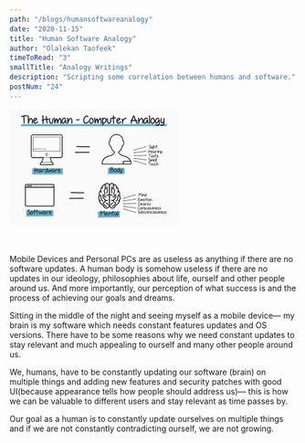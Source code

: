 ```yaml
---
path: "/blogs/humansoftwareanalogy"
date: "2020-11-15"
title: "Human Software Analogy"
author: "Olalekan Taofeek"
timeToRead: "3"
smallTitle: "Analogy Writings"
description: "Scripting some correlation between humans and software."
postNum: "24"
---
```


<img src="./cover_24.jpg"/>
<br/>
<br/>
<br/>

Mobile Devices and Personal PCs are as useless as anything if there are no software updates. A human body is somehow useless if there are no updates in our ideology, philosophies about life, ourself and other people around us. And more importantly, our perception of what success is and the process of achieving our goals and dreams.

Sitting in the middle of the night and seeing myself as a mobile device— my brain is my software which needs constant features updates and OS versions. There have to be some reasons why we need constant updates to stay relevant and much appealing to ourself and many other people around us.

We, humans, have to be constantly updating our software (brain) on multiple things and adding new features and security patches with good UI(because appearance tells how people should address us)— this is how we can be valuable to different users and stay relevant as time passes by.

Our goal as a human is to constantly update ourselves on multiple things and if we are not constantly contradicting ourself, we are not growing.
